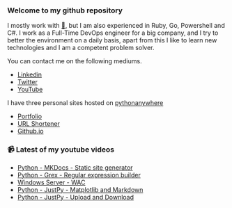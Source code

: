 ### Welcome to my github repository

I mostly work with [:snake:](https://www.python.org/), but I am also experienced in Ruby, Go, Powershell and C#. I work as a Full-Time DevOps engineer for a big company, and I try to better the environment on a daily basis, apart from this I like to learn new technologies and I am a competent problem solver.

You can contact me on the following mediums.
- [Linkedin](https://www.linkedin.com/in/r3ap3rpy)
- [Twitter](https://twitter.com/r3ap3rpy)
- [YouTube](https://www.youtube.com/channel/UC1qkMXH8d2I9DDAtBSeEHqg)

I have three personal sites hosted on [pythonanywhere](https://www.pythonanywhere.com/)
- [Portfolio](http://r3ap3rpy.pythonanywhere.com/)
- [URL Shortener](http://shortenpy.pythonanywhere.com/)
- [Github.io](https://r3ap3rpy.github.io/)

### :video_camera: Latest of my youtube videos
<!-- YOUTUBE:START -->
- [Python - MKDocs - Static site generator](https://www.youtube.com/watch?v=rvkGWcqbh2c)
- [Python - Grex - Regular expression builder](https://www.youtube.com/watch?v=e8RgfgpR2mM)
- [Windows Server - WAC](https://www.youtube.com/watch?v=iajZ5W3mQRg)
- [Python - JustPy - Matplotlib and Markdown](https://www.youtube.com/watch?v=UOm157DsAEQ)
- [Python - JustPy - Upload and Download](https://www.youtube.com/watch?v=OTkHSu_tgf4)
<!-- YOUTUBE:END -->

